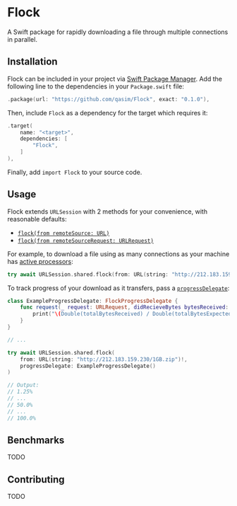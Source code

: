 # Flock

A Swift package for rapidly downloading a file through multiple connections in parallel.

## Installation

Flock can be included in your project via [Swift Package Manager](https://www.swift.org/package-manager/). Add the following line to the dependencies in your `Package.swift` file:

```swift
.package(url: "https://github.com/qasim/Flock", exact: "0.1.0"),
```

Then, include `Flock` as a dependency for the target which requires it:

```swift
.target(
    name: "<target>",
    dependencies: [
        "Flock",
    ]
),
```

Finally, add `import Flock` to your source code.

## Usage

Flock extends `URLSession` with 2 methods for your convenience, with reasonable defaults:

- [`flock(from remoteSource: URL)`](https://github.com/qasim/Flock/blob/main/Sources/URLSession%2BFlock.swift#L4-L26)
- [`flock(from remoteSourceRequest: URLRequest)`](https://github.com/qasim/Flock/blob/main/Sources/URLSession%2BFlock.swift#L36-L58)

For example, to download a file using as many connections as your machine has [active processors](https://developer.apple.com/documentation/foundation/processinfo/1408184-activeprocessorcount):

```swift
try await URLSession.shared.flock(from: URL(string: "http://212.183.159.230/1GB.zip")!)
```

To track progress of your download as it transfers, pass a [`progressDelegate`](https://github.com/qasim/Flock/blob/main/Sources/Flock%2BProgress.swift#L27-L34):

```swift
class ExampleProgressDelegate: FlockProgressDelegate {
    func request(_ request: URLRequest, didRecieveBytes bytesReceived: Int, totalBytesReceived: Int, totalBytesExpected: Int) {
        print("\(Double(totalBytesReceived) / Double(totalBytesExpected) * 100)%")
    }
}

// ...

try await URLSession.shared.flock(
    from: URL(string: "http://212.183.159.230/1GB.zip")!, 
    progressDelegate: ExampleProgressDelegate()
)

// Output:
// 1.25%
// ...
// 50.0%
// ...
// 100.0%
```

## Benchmarks

TODO

## Contributing

TODO

